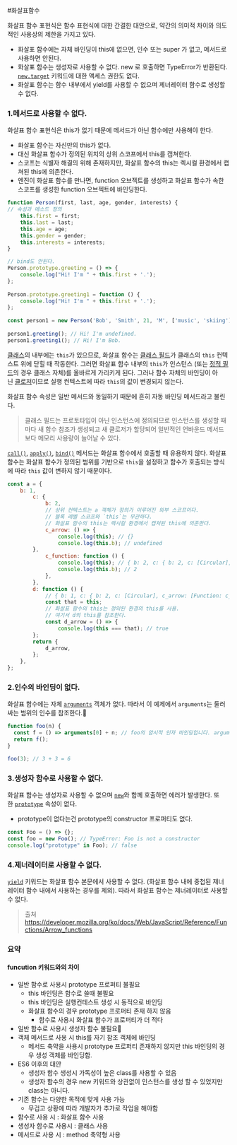 #화살표함수 

화살표 함수 표현식은 함수 표현식에 대한 간결한 대안으로, 약간의 의미적 차이와 의도적인 사용상의 제한을 가지고 있다.
- 화살표 함수에는 자체 바인딩이 this에 없으면, 인수 또는 super 가 없고, 메서드로 사용하면 안된다.
- 화살표 함수는 생성자로 사용할 수 없다. new 로 호출하면 TypeError가 반환된다. [`new.target`](https://developer.mozilla.org/ko/docs/Web/JavaScript/Reference/Operators/new.target) 키워드에 대한 액세스 권한도 없다.
- 화살표 함수는 함수 내부에서 yield를 사용할 수 없으며 제너레이터 함수로 생성할 수 없다.

### 1.메서드로 사용할 수 없다.

화살표 함수 표현식은 this가 없기 때문에 메서드가 아닌 함수에만 사용해야 한다.
- 화살표 함수는 자신만의 this가 없다.
- 대신 화살표 함수가 정의된 위치의 상위 스코프에서 this를 캡쳐한다.
- 스코프는 식별자 해결의 위해 존재하지만, 화살표 함수의 this는 렉시컬 환경에서 캡쳐된 this에 의존한다.
- 엔진이 화살표 함수를 만나면, function 오브젝트를 생성하고 화살표 함수가 속한 스코프를 생성한 function 오브젝트에 바인딩한다. 

``` js
function Person(first, last, age, gender, interests) {  
// 속성과 메소드 정의  
	this.first = first;  
	this.last = last;  
	this.age = age;  
	this.gender = gender;  
	this.interests = interests;  
}  

// bind도 안된다.
Person.prototype.greeting = () => {  
	console.log("Hi! I'm " + this.first + '.');  
};  
  
Person.prototype.greeting1 = function () {  
	console.log("Hi! I'm " + this.first + '.');  
};  
  
const person1 = new Person('Bob', 'Smith', 21, 'M', ['music', 'skiing']);  
  
person1.greeting(); // Hi! I'm undefined.  
person1.greeting1(); // Hi! I'm Bob.

```

[클래스](https://developer.mozilla.org/ko/docs/Web/JavaScript/Reference/Classes)의 내부에는 `this`가 있으므로, 화살표 함수는 [클래스 필드](https://developer.mozilla.org/en-US/docs/Web/JavaScript/Reference/Classes/Public_class_fields "이 페이지는 현재 영어로만 제공됩니다")가 클래스의 `this` 컨텍스트 위에 닫힐 때 작동한다. 그러면 화살표 함수 내부의 `this`가 인스턴스 (또는 [정적 필드](https://developer.mozilla.org/ko/docs/Web/JavaScript/Reference/Classes/static)의 경우 클래스 자체)를 올바르게 가리키게 된다. 그러나 함수 자체의 바인딩이 아닌 [클로저](https://developer.mozilla.org/ko/docs/Web/JavaScript/Closures)이므로 실행 컨텍스트에 따라 `this`의 값이 변경되지 않는다.

화살표 함수 속성은 일반 메서드와 동일하기 때문에 흔히 자동 바인딩 메서드라고 불린다.

>  클래스 필드는 프로토타입이 아닌 인스턴스에 정의되므로 인스턴스를 생성할 때마다 새 함수 참조가 생성되고 새 클로저가 할당되어 일반적인 언바운드 메서드보다 메모리 사용량이 늘어날 수 있다.

[`call()`](https://developer.mozilla.org/ko/docs/Web/JavaScript/Reference/Global_Objects/Function/call), [`apply()`](https://developer.mozilla.org/ko/docs/Web/JavaScript/Reference/Global_Objects/Function/apply), [`bind()`](https://developer.mozilla.org/ko/docs/Web/JavaScript/Reference/Global_Objects/Function/bind) 메서드는 화살표 함수에서 호출할 때 유용하지 않다. 화살표 함수는 화살표 함수가 정의된 범위를 기반으로 `this`을 설정하고 함수가 호출되는 방식에 따라 `this` 값이 변하지 않기 때문이다.

``` js
const a = {  
	b: 1,  
		c: {  
			b: 2,  
			// 상위 컨텍스트는 a 객체가 정의가 이루어진 외부 스코프이다.
			// 블록 레벨 스코프와 `this`는 무관하다.
			// 화살표 함수의 this는 렉시컬 환경에서 캡처된 this에 의존한다.
			c_arrow: () => {  
				console.log(this); // {}  
				console.log(this.b); // undefined  
		},  
			c_function: function () {  
				console.log(this); // { b: 2, c: { b: 2, c: [Circular], c_arrow: [Function: c_arrow], c_function: [Function: c_function] }, d: [Function: d] }
				console.log(this.b); // 2  
			},  
		},  
		d: function () {
			// { b: 1, c: { b: 2, c: [Circular], c_arrow: [Function: c_arrow], c_function: [Function: c_function] }, d: [Function: d] }  
			const that = this;  
			// 화살표 함수의 this는 정의된 환경의 this를 사용.
			// 여기서 d의 this를 참조한다.
			const d_arrow = () => {  
				console.log(this === that); // true  
		};  
		return {  
			d_arrow,  
		};  
	},  
};


```

### 2.인수의 바인딩이 없다.

화살표 함수에는 자체 [`arguments`](https://developer.mozilla.org/ko/docs/Web/JavaScript/Reference/Functions/arguments) 객체가 없다. 따라서 이 예제에서 `arguments`는 둘러싸는 범위의 인수를 참조한다.

``` js
function foo(n) {
  const f = () => arguments[0] + n; // foo의 암시적 인자 바인딩입니다. arguments[0]은 n입니다.
  return f();
}

foo(3); // 3 + 3 = 6
```

### 3.생성자 함수로 사용할 수 없다.

화살표 함수는 생성자로 사용할 수 없으며 [`new`](https://developer.mozilla.org/ko/docs/Web/JavaScript/Reference/Operators/new)와 함께 호출하면 에러가 발생한다. 또한 [`prototype`](https://developer.mozilla.org/ko/docs/Web/JavaScript/Reference/Global_Objects/Function) 속성이 없다.
- prototype이 없다는건 prototype의 constructor 프로퍼티도 없다.

``` js
const Foo = () => {};
const foo = new Foo(); // TypeError: Foo is not a constructor
console.log("prototype" in Foo); // false
```

### 4.제너레이터로 사용할 수 없다.

[`yield`](https://developer.mozilla.org/ko/docs/Web/JavaScript/Reference/Operators/yield) 키워드는 화살표 함수 본문에서 사용할 수 없다. (화살표 함수 내에 중첩된 제너레이터 함수 내에서 사용하는 경우를 제외). 따라서 화살표 함수는 제너레이터로 사용할 수 없다.

> 출처
> https://developer.mozilla.org/ko/docs/Web/JavaScript/Reference/Functions/Arrow_functions
### 요약
#### funcution 키워드와의 차이

- 일반 함수로 사용시 prototype 프로퍼티 불필요
	- this 바인딩은 함수로 쓸때 불필요
	- this 바인딩은 실행컨테스트 생성 시 동적으로 바인딩
	- 화살표 함수의 경우 prototype 프로퍼티 존재 하지 않음
		- 함수로 사용시 화살표 함수가 프로퍼티가 더 적다
- 일반 함수로 사용시 생성자 함수 불필요
- 객체 메서드로 사용 시 this를 자기 참조 객체에 바인딩
	- 메서드 축약을 사용시 prototype 프로퍼티 존재하지 않지만 this 바인딩의 경우 생성 객체를 바인딩함.
- ES6 이후의 대안
	- 생성자 함수 생성시 가독성이 높은 class를 사용할 수 있음
	- 생성자 함수의 경우 new 키워드와 상관없이 인스턴스를 생성 할 수 있었지만 class는 아니다.
- 기존 함수는 다양한 목적에 맞게 사용 가능
	- 무겁고 상황에 따라 개발자가 추가로 작업을 해야함
- 함수로 사용 시 : 화살표 함수 사용
- 생성자 함수로 사용시 : 클래스 사용
- 메서드로 사용 시 : method 축약형 사용

